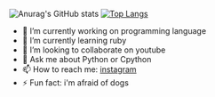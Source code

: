 ![Anurag's GitHub stats](https://github-readme-stats.vercel.app/api?username=MMX0194&show_icons=true&theme=radical)
[![Top Langs](https://github-readme-stats.vercel.app/api/top-langs/?username=MMX0194&layout=compact)](https://github.com/anuraghazra/github-readme-stats)



- 🔭 I’m currently working on programming language
- 🌱 I’m currently learning ruby
- 👯 I’m looking to collaborate on youtube
- 💬 Ask me about Python or Cpython
- 📫 How to reach me: [instagram](https://www.instagram.com/mehemmedaliyevsoftware/) 
- ⚡ Fun fact: i'm afraid of dogs


